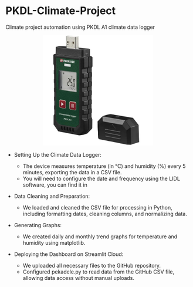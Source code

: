# PKDL-Climate-Project
Climate project automation using PKDL A1 climate data logger

<p align="center">
   <img src="https://github.com/FSot0/PKDL-Climate-Project/blob/main/images/PKDLA1.jpg" width="300" height="300">
</p>

- Setting Up the Climate Data Logger:

    - The device measures temperature (in °C) and humidity (%) every 5 minutes, exporting the data in a CSV file.
    - You will need to configure the date and frequency using the LIDL software, you can find it in 

- Data Cleaning and Preparation:

    - We loaded and cleaned the CSV file for processing in Python, including formatting dates, cleaning columns, and normalizing data.
    
- Generating Graphs:

    - We created daily and monthly trend graphs for temperature and humidity using matplotlib.
    
- Deploying the Dashboard on Streamlit Cloud:
    
    - We uploaded all necessary files to the GitHub repository.
    - Configured pekadele.py to read data from the GitHub CSV file, allowing data access without manual uploads.
